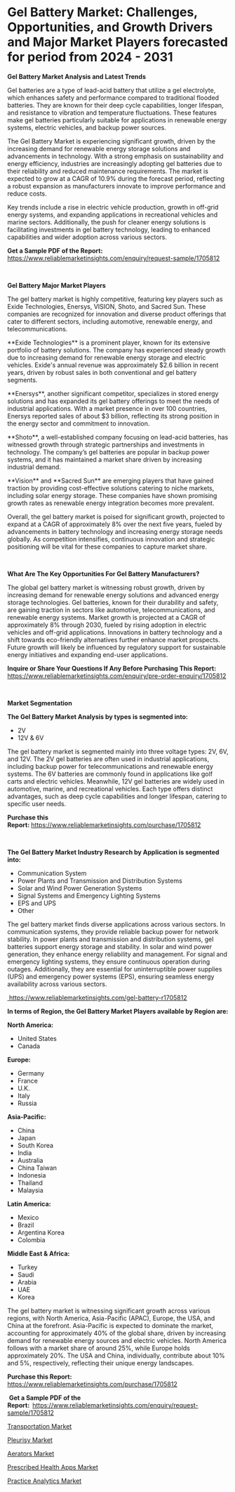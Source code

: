 <p><h1>Gel Battery Market: Challenges, Opportunities, and Growth Drivers and Major Market Players forecasted for period from 2024 - 2031</h1></p><p><strong>Gel Battery Market Analysis and Latest Trends</strong></p>
<p><p>Gel batteries are a type of lead-acid battery that utilize a gel electrolyte, which enhances safety and performance compared to traditional flooded batteries. They are known for their deep cycle capabilities, longer lifespan, and resistance to vibration and temperature fluctuations. These features make gel batteries particularly suitable for applications in renewable energy systems, electric vehicles, and backup power sources.</p><p>The Gel Battery Market is experiencing significant growth, driven by the increasing demand for renewable energy storage solutions and advancements in technology. With a strong emphasis on sustainability and energy efficiency, industries are increasingly adopting gel batteries due to their reliability and reduced maintenance requirements. The market is expected to grow at a CAGR of 10.9% during the forecast period, reflecting a robust expansion as manufacturers innovate to improve performance and reduce costs.</p><p>Key trends include a rise in electric vehicle production, growth in off-grid energy systems, and expanding applications in recreational vehicles and marine sectors. Additionally, the push for cleaner energy solutions is facilitating investments in gel battery technology, leading to enhanced capabilities and wider adoption across various sectors.</p></p>
<p><strong>Get a Sample PDF of the Report:&nbsp;</strong> <a href="https://www.reliablemarketinsights.com/enquiry/request-sample/1705812?utm_campaign=1620&utm_medium=2&utm_source=Github&utm_content=ia&utm_term=21102024&utm_id=gel-battery">https://www.reliablemarketinsights.com/enquiry/request-sample/1705812</a></p>
<p>&nbsp;</p>
<p><strong>Gel Battery Major Market Players</strong></p>
<p><p>The gel battery market is highly competitive, featuring key players such as Exide Technologies, Enersys, VISION, Shoto, and Sacred Sun. These companies are recognized for innovation and diverse product offerings that cater to different sectors, including automotive, renewable energy, and telecommunications.</p><p>**Exide Technologies** is a prominent player, known for its extensive portfolio of battery solutions. The company has experienced steady growth due to increasing demand for renewable energy storage and electric vehicles. Exide's annual revenue was approximately $2.6 billion in recent years, driven by robust sales in both conventional and gel battery segments.</p><p>**Enersys**, another significant competitor, specializes in stored energy solutions and has expanded its gel battery offerings to meet the needs of industrial applications. With a market presence in over 100 countries, Enersys reported sales of about $3 billion, reflecting its strong position in the energy sector and commitment to innovation.</p><p>**Shoto**, a well-established company focusing on lead-acid batteries, has witnessed growth through strategic partnerships and investments in technology. The company’s gel batteries are popular in backup power systems, and it has maintained a market share driven by increasing industrial demand.</p><p>**Vision** and **Sacred Sun** are emerging players that have gained traction by providing cost-effective solutions catering to niche markets, including solar energy storage. These companies have shown promising growth rates as renewable energy integration becomes more prevalent.</p><p>Overall, the gel battery market is poised for significant growth, projected to expand at a CAGR of approximately 8% over the next five years, fueled by advancements in battery technology and increasing energy storage needs globally. As competition intensifies, continuous innovation and strategic positioning will be vital for these companies to capture market share.</p></p>
<p>&nbsp;</p>
<p><strong>What Are The Key Opportunities For Gel Battery Manufacturers?</strong></p>
<p><p>The global gel battery market is witnessing robust growth, driven by increasing demand for renewable energy solutions and advanced energy storage technologies. Gel batteries, known for their durability and safety, are gaining traction in sectors like automotive, telecommunications, and renewable energy systems. Market growth is projected at a CAGR of approximately 8% through 2030, fueled by rising adoption in electric vehicles and off-grid applications. Innovations in battery technology and a shift towards eco-friendly alternatives further enhance market prospects. Future growth will likely be influenced by regulatory support for sustainable energy initiatives and expanding end-user applications.</p></p>
<p><strong>Inquire or Share Your Questions If Any Before Purchasing This Report:</strong> <a href="https://www.reliablemarketinsights.com/enquiry/pre-order-enquiry/1705812?utm_campaign=1620&utm_medium=2&utm_source=Github&utm_content=ia&utm_term=21102024&utm_id=gel-battery">https://www.reliablemarketinsights.com/enquiry/pre-order-enquiry/1705812</a></p>
<p>&nbsp;</p>
<p><strong>Market Segmentation</strong></p>
<p><strong>The Gel Battery Market Analysis by types is segmented into:</strong></p>
<p><ul><li>2V</li><li>12V & 6V</li></ul></p>
<p><p>The gel battery market is segmented mainly into three voltage types: 2V, 6V, and 12V. The 2V gel batteries are often used in industrial applications, including backup power for telecommunications and renewable energy systems. The 6V batteries are commonly found in applications like golf carts and electric vehicles. Meanwhile, 12V gel batteries are widely used in automotive, marine, and recreational vehicles. Each type offers distinct advantages, such as deep cycle capabilities and longer lifespan, catering to specific user needs.</p></p>
<p><strong>Purchase this Report:&nbsp;</strong><a href="https://www.reliablemarketinsights.com/purchase/1705812?utm_campaign=1620&utm_medium=2&utm_source=Github&utm_content=ia&utm_term=21102024&utm_id=gel-battery">https://www.reliablemarketinsights.com/purchase/1705812</a></p>
<p>&nbsp;</p>
<p><strong>The Gel Battery Market Industry Research by Application is segmented into:</strong></p>
<p><ul><li>Communication System</li><li>Power Plants and Transmission and Distribution Systems</li><li>Solar and Wind Power Generation Systems</li><li>Signal Systems and Emergency Lighting Systems</li><li>EPS and UPS</li><li>Other</li></ul></p>
<p><p>The gel battery market finds diverse applications across various sectors. In communication systems, they provide reliable backup power for network stability. In power plants and transmission and distribution systems, gel batteries support energy storage and stability. In solar and wind power generation, they enhance energy reliability and management. For signal and emergency lighting systems, they ensure continuous operation during outages. Additionally, they are essential for uninterruptible power supplies (UPS) and emergency power systems (EPS), ensuring seamless energy availability across various sectors.</p></p>
<p><a href="https://www.reliablemarketinsights.com/gel-battery-r1705812?utm_campaign=1620&utm_medium=2&utm_source=Github&utm_content=ia&utm_term=21102024&utm_id=gel-battery">&nbsp;https://www.reliablemarketinsights.com/gel-battery-r1705812</a></p>
<p><strong>In terms of Region, the Gel Battery Market Players available by Region are:</strong></p>
<p>
    <p> <strong> North America: </strong>
        <ul>
            <li>United States</li>
            <li>Canada</li>
        </ul>
        </p> 
    <p> <strong> Europe: </strong>
        <ul>
            <li>Germany</li>
            <li>France</li>
            <li>U.K.</li>
            <li>Italy</li>
            <li>Russia</li>
        </ul>
        </p> 
    <p> <strong> Asia-Pacific: </strong>
        <ul>
            <li>China</li>
            <li>Japan</li>
            <li>South Korea</li>
            <li>India</li>
            <li>Australia</li>
            <li>China Taiwan</li>
            <li>Indonesia</li>
            <li>Thailand</li>
            <li>Malaysia</li>
        </ul>
        </p> 
    <p> <strong> Latin America: </strong>
        <ul>
            <li>Mexico</li>
            <li>Brazil</li>
            <li>Argentina Korea</li>
            <li>Colombia</li>
        </ul>
        </p> 
    <p> <strong> Middle East & Africa: </strong>
        <ul>
            <li>Turkey</li>
            <li>Saudi</li>
            <li>Arabia</li>
            <li>UAE</li>
            <li>Korea</li>
        </ul>
    </p>
    </p>
<p><p>The gel battery market is witnessing significant growth across various regions, with North America, Asia-Pacific (APAC), Europe, the USA, and China at the forefront. Asia-Pacific is expected to dominate the market, accounting for approximately 40% of the global share, driven by increasing demand for renewable energy sources and electric vehicles. North America follows with a market share of around 25%, while Europe holds approximately 20%. The USA and China, individually, contribute about 10% and 5%, respectively, reflecting their unique energy landscapes.</p></p>
<p><strong>Purchase this Report: </strong><a href="https://www.reliablemarketinsights.com/purchase/1705812?utm_campaign=1620&utm_medium=2&utm_source=Github&utm_content=ia&utm_term=21102024&utm_id=gel-battery">https://www.reliablemarketinsights.com/purchase/1705812</a></p>
<p>&nbsp;<strong>Get a Sample PDF of the Report:&nbsp;&nbsp;</strong><a href="https://www.reliablemarketinsights.com/enquiry/request-sample/1705812?utm_campaign=1620&utm_medium=2&utm_source=Github&utm_content=ia&utm_term=21102024&utm_id=gel-battery">https://www.reliablemarketinsights.com/enquiry/request-sample/1705812</a></p>
<p><strong></strong></p>
<p><p><a href="https://www.linkedin.com/pulse/top-trends-transforming-transportation-market-2024-2031-kyfrf?utm_campaign=1620&utm_medium=2&utm_source=Github&utm_content=ia&utm_term=21102024&utm_id=gel-battery">Transportation Market</a></p><p><a href="https://www.linkedin.com/pulse/disruption-innovation-pleurisy-industry-market-analysis-bdlyf?utm_campaign=1620&utm_medium=2&utm_source=Github&utm_content=ia&utm_term=21102024&utm_id=gel-battery">Pleurisy Market</a></p><p><a href="https://issuu.com/reportprime-2/docs/aerators-market-size-2030.pptx_a54bac1c717afb?utm_campaign=1620&utm_medium=2&utm_source=Github&utm_content=ia&utm_term=21102024&utm_id=gel-battery">Aerators Market</a></p><p><a href="https://www.linkedin.com/pulse/global-prescribed-health-apps-market-opportunities-challenges2024-ufhaf?utm_campaign=1620&utm_medium=2&utm_source=Github&utm_content=ia&utm_term=21102024&utm_id=gel-battery">Prescribed Health Apps Market</a></p><p><a href="https://www.linkedin.com/pulse/practice-analytics-market-global-share-ranking-overall-aeotf?utm_campaign=1620&utm_medium=2&utm_source=Github&utm_content=ia&utm_term=21102024&utm_id=gel-battery">Practice Analytics Market</a></p></p>